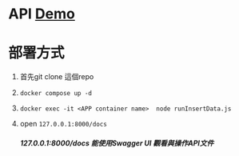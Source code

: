 # API [Demo](https://getonthecar.com/docs)

# 部署方式

1. 首先git clone 這個repo

2. `docker compose up -d`
3. `docker exec -it <APP container name>  node runInsertData.js` 
4. open `127.0.0.1:8000/docs`
    ##### 127.0.0.1:8000/docs 能使用Swagger UI 觀看與操作API文件
